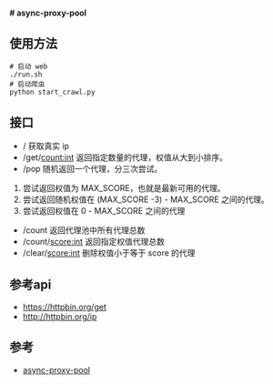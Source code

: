 #### # async-proxy-pool

使用方法
---

    # 启动 web
    ./run.sh
    # 启动爬虫
    python start_crawl.py

接口
----
- / 获取真实 ip
- /get/<count:int> 返回指定数量的代理，权值从大到小排序。
- /pop 随机返回一个代理，分三次尝试。
1. 尝试返回权值为 MAX_SCORE，也就是最新可用的代理。
2. 尝试返回随机权值在 (MAX_SCORE -3) - MAX_SCORE 之间的代理。
3. 尝试返回权值在 0 - MAX_SCORE 之间的代理
- /count 返回代理池中所有代理总数
- /count/<score:int> 返回指定权值代理总数
- /clear/<score:int> 删除权值小于等于 score 的代理



参考api
---

- https://httpbin.org/get    
- http://httpbin.org/ip

参考
---
- [async-proxy-pool](https://github.com/chenjiandongx/async-proxy-pool)
